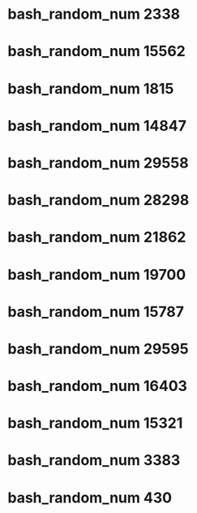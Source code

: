# bash_random_num 2338
# bash_random_num 15562
# bash_random_num 1815
# bash_random_num 14847
# bash_random_num 29558
# bash_random_num 28298
# bash_random_num 21862
# bash_random_num 19700
# bash_random_num 15787
# bash_random_num 29595
# bash_random_num 16403
# bash_random_num 15321
# bash_random_num 3383
# bash_random_num 430
